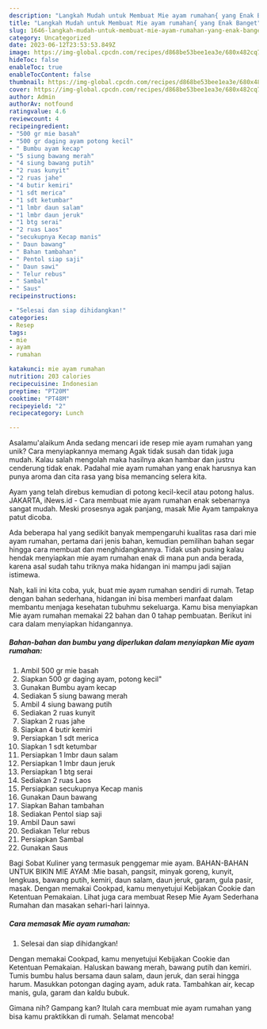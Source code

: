 ```yaml
---
description: "Langkah Mudah untuk Membuat Mie ayam rumahan{ yang Enak Banget"
title: "Langkah Mudah untuk Membuat Mie ayam rumahan{ yang Enak Banget"
slug: 1646-langkah-mudah-untuk-membuat-mie-ayam-rumahan-yang-enak-banget
category: Uncategorized
date: 2023-06-12T23:53:53.849Z
image: https://img-global.cpcdn.com/recipes/d868be53bee1ea3e/680x482cq70/mie-ayam-rumahan-foto-resep-utama.jpg
hideToc: false
enableToc: true
enableTocContent: false
thumbnail: https://img-global.cpcdn.com/recipes/d868be53bee1ea3e/680x482cq70/mie-ayam-rumahan-foto-resep-utama.jpg
cover: https://img-global.cpcdn.com/recipes/d868be53bee1ea3e/680x482cq70/mie-ayam-rumahan-foto-resep-utama.jpg
author: Admin
authorAv: notfound
ratingvalue: 4.6
reviewcount: 4
recipeingredient:
- "500 gr mie basah"
- "500 gr daging ayam potong kecil"
- " Bumbu ayam kecap"
- "5 siung bawang merah"
- "4 siung bawang putih"
- "2 ruas kunyit"
- "2 ruas jahe"
- "4 butir kemiri"
- "1 sdt merica"
- "1 sdt ketumbar"
- "1 lmbr daun salam"
- "1 lmbr daun jeruk"
- "1 btg serai"
- "2 ruas Laos"
- "secukupnya Kecap manis"
- " Daun bawang"
- " Bahan tambahan"
- " Pentol siap saji"
- " Daun sawi"
- " Telur rebus"
- " Sambal"
- " Saus"
recipeinstructions:

- "Selesai dan siap dihidangkan!"
categories:
- Resep
tags:
- mie
- ayam
- rumahan

katakunci: mie ayam rumahan 
nutrition: 203 calories
recipecuisine: Indonesian
preptime: "PT20M"
cooktime: "PT48M"
recipeyield: "2"
recipecategory: Lunch

---
```



Asalamu'alaikum Anda sedang mencari ide resep mie ayam rumahan yang unik? Cara menyiapkannya memang Agak tidak susah dan tidak juga mudah. Kalau salah mengolah maka hasilnya akan hambar dan justru cenderung tidak enak. Padahal mie ayam rumahan yang enak harusnya kan punya aroma dan cita rasa yang bisa memancing selera kita.


Ayam yang telah direbus kemudian di potong kecil-kecil atau potong halus. JAKARTA, iNews.id - Cara membuat mie ayam rumahan enak sebenarnya sangat mudah. Meski prosesnya agak panjang, masak Mie Ayam tampaknya patut dicoba.

Ada beberapa hal yang sedikit banyak mempengaruhi kualitas rasa dari mie ayam rumahan, pertama dari jenis bahan, kemudian pemilihan bahan segar hingga cara membuat dan menghidangkannya. Tidak usah pusing kalau hendak menyiapkan mie ayam rumahan enak di mana pun anda berada, karena asal sudah tahu triknya maka hidangan ini mampu jadi sajian istimewa.


Nah, kali ini kita coba, yuk, buat mie ayam rumahan sendiri di rumah. Tetap dengan bahan sederhana, hidangan ini bisa memberi manfaat dalam membantu menjaga kesehatan tubuhmu sekeluarga. Kamu bisa menyiapkan Mie ayam rumahan memakai 22 bahan dan 0 tahap pembuatan. Berikut ini cara dalam menyiapkan hidangannya.

<!--inarticleads1-->

##### Bahan-bahan dan bumbu yang diperlukan dalam menyiapkan Mie ayam rumahan:

1. Ambil 500 gr mie basah
1. Siapkan 500 gr daging ayam, potong kecil&#34;
1. Gunakan  Bumbu ayam kecap
1. Sediakan 5 siung bawang merah
1. Ambil 4 siung bawang putih
1. Sediakan 2 ruas kunyit
1. Siapkan 2 ruas jahe
1. Siapkan 4 butir kemiri
1. Persiapkan 1 sdt merica
1. Siapkan 1 sdt ketumbar
1. Persiapkan 1 lmbr daun salam
1. Persiapkan 1 lmbr daun jeruk
1. Persiapkan 1 btg serai
1. Sediakan 2 ruas Laos
1. Persiapkan secukupnya Kecap manis
1. Gunakan  Daun bawang
1. Siapkan  Bahan tambahan
1. Sediakan  Pentol siap saji
1. Ambil  Daun sawi
1. Sediakan  Telur rebus
1. Persiapkan  Sambal
1. Gunakan  Saus


Bagi Sobat Kuliner yang termasuk penggemar mie ayam. BAHAN-BAHAN UNTUK BIKIN MIE AYAM :Mie basah, pangsit, minyak goreng, kunyit, lengkuas, bawang putih, kemiri, daun salam, daun jeruk, garam, gula pasir, masak. Dengan memakai Cookpad, kamu menyetujui Kebijakan Cookie dan Ketentuan Pemakaian. Lihat juga cara membuat Resep Mie Ayam Sederhana Rumahan dan masakan sehari-hari lainnya. 

<!--inarticleads2-->

##### Cara memasak Mie ayam rumahan:


1. Selesai dan siap dihidangkan!

Dengan memakai Cookpad, kamu menyetujui Kebijakan Cookie dan Ketentuan Pemakaian. Haluskan bawang merah, bawang putih dan kemiri. Tumis bumbu halus bersama daun salam, daun jeruk, dan serai hingga harum. Masukkan potongan daging ayam, aduk rata. Tambahkan air, kecap manis, gula, garam dan kaldu bubuk. 

Gimana nih? Gampang kan? Itulah cara membuat mie ayam rumahan yang bisa kamu praktikkan di rumah. Selamat mencoba!
